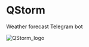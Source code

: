 # QStorm
Weather forecast Telegram bot


![QStorm_logo](https://github.com/Telecaster525/QStorm/assets/94011547/751eca18-4327-4816-9957-45bde8b3d3c1)
